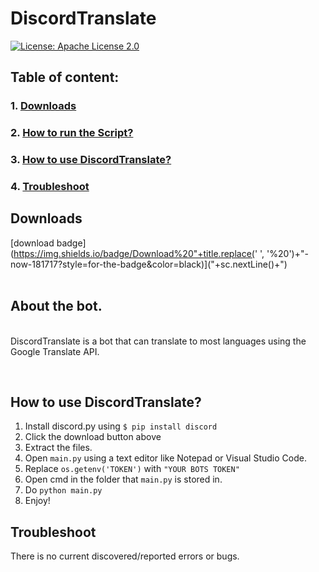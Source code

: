 # DiscordTranslate
[![License: Apache License 2.0](https://img.shields.io/badge/License-Apache%20License%202.0-c00747.svg?style=for-the-badge&logo=apache)](https://www.apache.org/licenses/LICENSE-2.0)
## Table of content:<br/>
### 1. [Downloads](https://github.com/Exyrus/discordtranslate#downloads)<br/>
### 2. [How to run the Script?](https://github.com/Exyrus/discordtranslate#run-the-Script)<br/>
### 3. [How to use DiscordTranslate?](https://github.com/Exyrus/discordtranslate#how-to-use-DiscordTranslate)<br/>
### 4. [Troubleshoot](https://github.com/Exyrus/discordtranslate#Troubleshoot)<br/>
## Downloads<br>

[download badge](https://img.shields.io/badge/Download%20"+title.replace(' ', '%20')+"-now-181717?style=for-the-badge&color=black)]("+sc.nextLine()+")<br>
<br>
## About the bot.
<br>DiscordTranslate is a bot that can translate to most languages using the Google Translate API.

<br>

## How to use DiscordTranslate?

1. Install discord.py using `$ pip install discord`
2. Click the download button above
3. Extract the files.
4. Open `main.py` using a text editor like Notepad or Visual Studio Code.
5. Replace `os.getenv('TOKEN')` with `"YOUR BOTS TOKEN"`
6. Open cmd in the folder that `main.py` is stored in.
7. Do `python main.py`
8. Enjoy!
## Troubleshoot 
There is no current discovered/reported errors or bugs.
